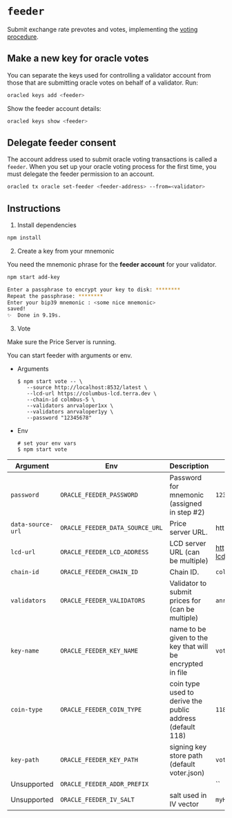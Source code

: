 # `feeder`

Submit exchange rate prevotes and votes, implementing the [voting procedure](https://github.com/terra-money/andromeda-oracle/blob/main/x/oracle/spec/01_concepts.md#voting-procedure).

## Make a new key for oracle votes

You can separate the keys used for controlling a validator account from those that are submitting oracle votes on behalf of a validator. Run:

```bash
oracled keys add <feeder>
```

Show the feeder account details:

```bash
oracled keys show <feeder>
```

## Delegate feeder consent

The account address used to submit oracle voting transactions is called a `feeder`. When you set up your oracle voting process for the first time, you must delegate the feeder permission to an account.

```bash
oracled tx oracle set-feeder <feeder-address> --from=<validator>
```


## Instructions

1. Install dependencies

```sh
npm install
```

2. Create a key from your mnemonic

You need the mnemonic phrase for the **feeder account** for your validator.

```sh
npm start add-key

Enter a passphrase to encrypt your key to disk: ********
Repeat the passphrase: ********
Enter your bip39 mnemonic : <some nice mnemonic>
saved!
✨  Done in 9.19s.
```

3. Vote

Make sure the Price Server is running.

You can start feeder with arguments or env.

* Arguments
   ``` shell
   $ npm start vote -- \
      --source http://localhost:8532/latest \
      --lcd-url https://columbus-lcd.terra.dev \
      --chain-id colmbus-5 \
      --validators anrvaloper1xx \
      --validators anrvaloper1yy \
      --password "12345678"
   ```

* Env
   ```shell
   # set your env vars 
   $ npm start vote
   ```


| Argument              | Env                              | Description                                               | Example                        |
| --------------------- | -------------------------------- | --------------------------------------------------------- | ------------------------------ |
| `password`            | `ORACLE_FEEDER_PASSWORD`         | Password for mnemonic (assigned in step #2)               | `12345678`                     |
| `data-source-url`     | `ORACLE_FEEDER_DATA_SOURCE_URL`  | Price server URL.                                         | http://localhost:8532/latest   |
| `lcd-url`             | `ORACLE_FEEDER_LCD_ADDRESS`      | LCD server URL (can be multiple)                          | https://columbus-lcd.terra.dev |
| `chain-id`            | `ORACLE_FEEDER_CHAIN_ID`         | Chain ID.                                                 | `colmbus-5         `           |
| `validators`          | `ORACLE_FEEDER_VALIDATORS`       | Validator to submit prices for (can be multiple)          | `anrvaloper1xx...`             |
| `key-name`            | `ORACLE_FEEDER_KEY_NAME`         | name to be given to the key that will be encrypted in file| `voter`                        |
| `coin-type`           | `ORACLE_FEEDER_COIN_TYPE`        | coin type used to derive the public address (default 118) | `118`                          |
| `key-path`            | `ORACLE_FEEDER_KEY_PATH`         | signing key store path (default voter.json)               | `voter.json`                   |
| Unsupported           | `ORACLE_FEEDER_ADDR_PREFIX`      |                                                           | ``                             |
| Unsupported           | `ORACLE_FEEDER_IV_SALT`          | salt used in IV vector                                    | `myHashedIV`                   |
